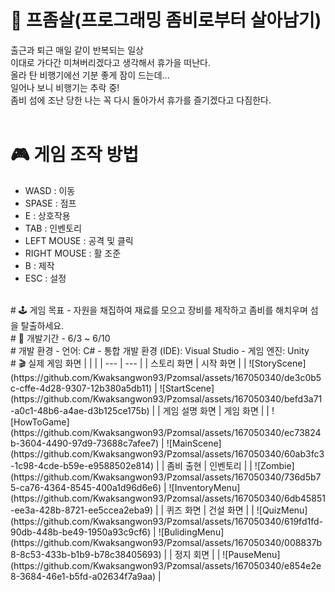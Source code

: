 # 🧟 프좀살(프로그래밍 좀비로부터 살아남기)
출근과 퇴근 매일 같이 반복되는 일상 <br>
이대로 가다간 미쳐버리겠다고 생각해서 휴가을 떠난다. <br>
올라 탄 비행기에선 기분 좋게 잠이 드는데... <br>
일어나 보니 비행기는 추락 중! <br>
좀비 섬에 조난 당한 나는 꼭 다시 돌아가서 휴가를 즐기겠다고 다짐한다. <br>
<br>
# 🎮 게임 조작 방법
- WASD : 이동
- SPASE : 점프
- E : 상호작용
- TAB : 인벤토리
- LEFT MOUSE : 공격 및 클릭
- RIGHT MOUSE : 활 조준
- B : 제작
- ESC : 설정
<br>
# 🕹 게임 목표
- 자원을 채집하여 재료를 모으고 장비를 제작하고 좀비를 해치우며 섬을 탈출하세요.
<br>
# 📖 개발기간
- 6/3 ~ 6/10
<br>
# 개발 환경
- 언어: C#
- 통합 개발 환경 (IDE): Visual Studio
- 게임 엔진: Unity
<br>
# 🎬 실제 게임 화면
|  |  |
| --- | --- |
| 스토리 화면  | 시작 화면 |
| ![StoryScene](https://github.com/Kwaksangwon93/Pzomsal/assets/167050340/de3c0b5c-cffe-4d28-9307-12b380a5db11) | ![StartScene](https://github.com/Kwaksangwon93/Pzomsal/assets/167050340/befd3a71-a0c1-48b6-a4ae-d3b125ce175b) |
| 게임 설명 화면 | 게임 화면 |
| ![HowToGame](https://github.com/Kwaksangwon93/Pzomsal/assets/167050340/ec73824b-3604-4490-97d9-73688c7afee7) | ![MainScene](https://github.com/Kwaksangwon93/Pzomsal/assets/167050340/60ab3fc3-1c98-4cde-b59e-e9588502e814) |
| 좀비 출현 | 인벤토리 |
| ![Zombie](https://github.com/Kwaksangwon93/Pzomsal/assets/167050340/736d5b75-ca76-4364-8545-400a1d96d6e6) | ![InventoryMenu](https://github.com/Kwaksangwon93/Pzomsal/assets/167050340/6db45851-ee3a-428b-8721-ee5ccea2eba9) |
| 퀴즈 화면 | 건설 화면 |
| ![QuizMenu](https://github.com/Kwaksangwon93/Pzomsal/assets/167050340/619fd1fd-90db-448b-be49-1950a93c9cf6) | ![BulidingMenu](https://github.com/Kwaksangwon93/Pzomsal/assets/167050340/008837b8-8c53-433b-b1b9-b78c38405693) |
| 정지 회면 |
| ![PauseMenu](https://github.com/Kwaksangwon93/Pzomsal/assets/167050340/e854e2e8-3684-46e1-b5fd-a02634f7a9aa) |
<br><br>
